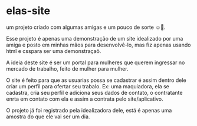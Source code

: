# elas-site
um projeto criado com algumas amigas e um pouco de sorte ☺️🍃.


Esse projeto é apenas uma demonstração de um site idealizado por uma amiga e posto em minhas mãos para desenvolvê-lo, mas fiz apenas usando html e csspara ser uma demonstraçaõ.

A ideia deste site é ser um portal para mulheres que querem ingressar no mercado de trabalho, feito de mulher para mulher.

O site é feito para que as usuarias possa se cadastrar é assim dentro dele criar um perfil para ofertar seu trabalo.
Ex: uma maquiadora, ela se cadastra, cria seu perfil e adiciona seus dados de contato, o contratante enrta em contato com ela e assim a contrata pelo site/aplicativo.

O projeto já foi registrado pela idealizadora dele, está é apenas uma amostra do que ele vai ser um dia. 
